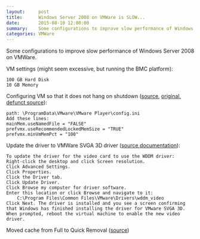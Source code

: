 ```yaml
---
layout:     post
title:      Windows Server 2008 on VMWare is SLOW...
date:       2015-08-10 12:00:00
summary:    Some configurations to improve slow performance of Windows Server 2008 on VMWare. 
categories: VMWare 
---
```


Some configurations to improve slow performance of Windows Server 2008 on VMWare. 

VM settings (might seem excessive, but running the BMC platform):

    100 GB Hard Disk
    10 GB Memory

Configuring VM so that it does not hang on shutdown ([source](http://superuser.com/questions/424132/vmware-player-slows-down-computer-after-exit), [original, defunct source](http://bryonbrewer.com/?p=223)):

    path: \ProgramData\VMware\VMware Player\config.ini
    Add these lines:
    mainMem.useNamedFile = "FALSE"
    prefvmx.useRecommendedLockedMemSize = "TRUE"
    prefvmx.minVmMemPct = "100"

Update the driver to VMWare SVGA 3D driver ([source](https://communities.vmware.com/thread/264024),[documentation](http://kb.vmware.com/selfservice/microsites/search.do?language=en_US&cmd=displayKC&externalId=2004145)):

    To update the driver for the video card to use the WDDM driver:
    Right-click the desktop and click Screen resolution.
    Click Advanced Settings.
    Click Properties.
    Click the Driver tab.
    Click Update Driver.
    Click Browse my computer for driver software.
    Enter this location or click Browse and navigate to it:
        C:\Program Files\Common Files\VMware\Drivers\wddm_video
    Click Next. The driver is installed and you see a screen confirming that Windows has finished installing the driver for VMware SVGA 3D.
    When prompted, reboot the virtual machine to enable the new video driver.

Moved cache from Full to Quick Removal ([source](http://serverfault.com/a/508888))
